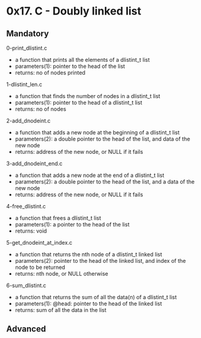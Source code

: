 # 0x17. C - Doubly linked list

## Mandatory

0-print_dlistint.c

- a function that prints all the elements of a dlistint_t list
- parameters(1): pointer to the head of the list
- returns: no of nodes printed

1-dlistint_len.c

- a function that finds the number of nodes in a dlistint_t list
- parameters(1): pointer to the head of a dlistint_t list
- returns: no of nodes

2-add_dnodeint.c

- a function that adds a new node at the beginning of a dlistint_t list
- parameters(2): a double pointer to the head of the list, and data of the new node
- returns: address of the new node, or NULL if it fails

3-add_dnodeint_end.c

- a function that adds a new node at the end of a dlistint_t list
- parameters(2): a double pointer to the head of the list, and a data of the new node
- returns: address of the new node, or NULL if it fails

4-free_dlistint.c

- a function that frees a dlistint_t list
- parameters(1): a pointer to the head of the list
- returns: void

5-get_dnodeint_at_index.c

- a function that returns the nth node of a dlistint_t linked list
- parameters(2): pointer to the head of the linked list, and index of the node to be returned
- returns: nth node, or NULL otherwise

6-sum_dlistint.c

- a function that returns the sum of all the data(n) of a dlistint_t list
- parameters(1): @head: pointer to the head of the linked list
- returns: sum of all the data in the list

## Advanced
